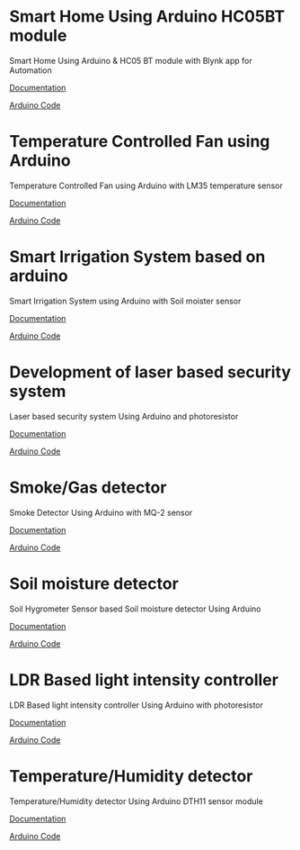 # Smart Home Using Arduino HC05BT module

 Smart Home Using Arduino  & HC05 BT module with Blynk app for  Automation

[Documentation](Doc-Smart-Home-Using-Arduino_HC05BT-module.pdf)

[Arduino Code ](Smart-Home-Using-Arduino_HC05BT-module.ino)


# Temperature Controlled Fan using Arduino

Temperature Controlled Fan using Arduino with LM35 temperature sensor

[Documentation](#)

[Arduino Code ](Temperature-Controlled-Fan.ino)


# Smart Irrigation System based on arduino 

Smart Irrigation System using Arduino with Soil moister sensor

[Documentation](Smart-Irrigation-System-Using-Arduino.pdf)

[Arduino Code ](Irrigation-system-arduino.ino)


# Development of laser based security system 

Laser based security system  Using Arduino and photoresistor

[Documentation](SS%20SYSTEM.pdf)

[Arduino Code ](Laser-security-system-arduino.ino)


# Smoke/Gas detector 

Smoke Detector Using Arduino with MQ-2 sensor

[Documentation](Documentation%20Smoke%20Detector.pdf)

[Arduino Code ](smoke_detector_code.ino)


# Soil moisture detector

Soil Hygrometer Sensor based Soil moisture detector Using Arduino 

[Documentation](Soil-Moisture-Detection-Device-Using-Arduino.pdf)

[Arduino Code ](soil-moister-detector.ino)


# LDR Based light intensity controller

LDR Based light intensity controller Using Arduino with photoresistor

[Documentation](Automatic%20Lights%20Using%20LDR%20(Brightness%20Control).pdf)

[Arduino Code ](Automatic-Lights-Using-LDR__Brightness-Control_.ino)

# Temperature/Humidity detector 

Temperature/Humidity detector  Using Arduino DTH11 sensor module

[Documentation](DHT11%20Humidity-Temp%20Sensor%20Doc.pdf)

[Arduino Code ](temp-humidity-DTH11.ino)



